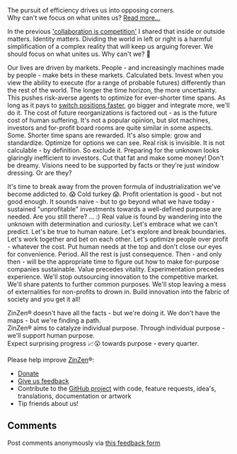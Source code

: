 The pursuit of efficiency drives us into opposing corners.  
Why can't we focus on what unites us? [Read more...](https://blog.zinzen.me/2021/11/05/Effectiveness-is-long-term-efficiency.html)   

In the previous ['collaboration is competition'](https://blog.zinzen.me/2021/10/01/Collaboration-is-competition.html) I shared that inside or outside matters. Identity matters. Dividing the world in left or right is a harmful simplification of a complex reality that will keep us arguing forever. We should focus on what unites us. Why can't we? 🤔

Our lives are driven by markets. People - and increasingly machines made by people - make bets in these markets. Calculated bets. Invest when you view the ability to execute (for a range of probable futures) differently than the rest of the world. The longer the time horizon, the more uncertainty. This pushes risk-averse agents to optimize for ever-shorter time spans. As long as it pays to [switch positions faster](https://arstechnica.com/information-technology/2016/11/private-microwave-networks-financial-hft/), go bigger and integrate more, we'll do it. The cost of future reorganizations is factored out - as is the future cost of human suffering. It's not a popular opinion, but slot machines, investors and for-profit board rooms are quite similar in some aspects. Some. Shorter time spans are rewarded. It's also simple: grow and standardize. Optimize for options we can see. Real risk is invisible. It is not calculable - by definition. So exclude it. Preparing for the unknown looks glaringly inefficient to investors. Cut that fat and make some money! Don't be dreamy. Visions need to be supported by facts or they're just window dressing. Or are they?

It's time to break away from the proven formula of industrialization we've become addicted to. 😱 Cold turkey 😱. Profit orientation is good - but not good enough. It sounds naive - but to go beyond what we have today - sustained "unprofitable" investments towards a well-defined purpose are needed. Are you still there? ... :) Real value is found by wandering into the unknown with determination and curiosity. Let's embrace what we can't predict. Let's be true to human nature. Let's explore and break boundaries. Let's work together and bet on each other. Let's optimize people over profit - whatever the cost. Put human needs at the top and don't close our eyes for convenience. Period. All the rest is just consequence. Then - and only then - will be the appropriate time to figure out how to make for-purpose companies sustainable. Value precedes vitality. Experimentation precedes experience. We'll stop outsourcing innovation to the competitive market. We'll share patents to further common purposes. We'll stop leaving a mess of externalities for non-profits to drown in. Build innovation into the fabric of society and you get it all! 

ZinZen® doesn't have all the facts - but we're doing it. We don't have the maps - but we're finding a path.  
ZinZen® aims to catalyze individual purpose. Through individual purpose - we'll support human purpose.  
Expect surprising progress 📈😮 towards purpose - every quarter.

Please help improve [ZinZen](https://zinzen.me)®:  
- [Donate](https://donate.stripe.com/6oE4jK1iPcPT1m89AA)
- [Give us feedback](https://zinzen.me/Feedback)
- Contribute to the [GitHub project](https://github.com/tijlleenders/ZinZen) with code, feature requests, idea's, translations, documentation or artwork  
- Tip friends about us!

## Comments  
Post comments anonymously via [this feedback form](https://zinzen.me/Feedback)  